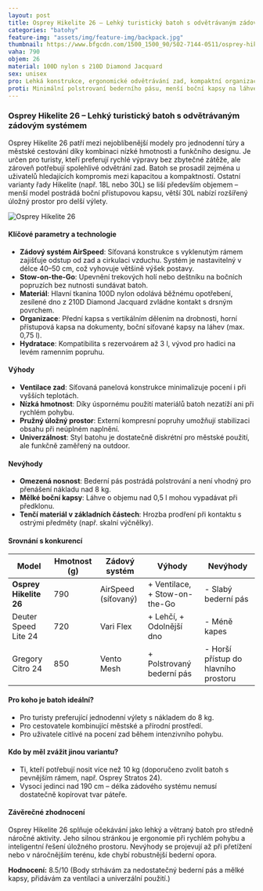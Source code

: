 ```yaml
---
layout: post
title: Osprey Hikelite 26 – Lehký turistický batoh s odvětrávaným zádovým systémem
categories: "batohy"
feature-img: "assets/img/feature-img/backpack.jpg"
thumbnail: https://www.bfgcdn.com/1500_1500_90/502-7144-0511/osprey-hikelite-26-wanderrucksack.jpg
vaha: 790
objem: 26
material: 100D nylon s 210D Diamond Jacquard
sex: unisex
pro: Lehká konstrukce, ergonomické odvětrávání zad, kompaktní organizace kapes, univerzální použití pro jednodenní výlety.
proti: Minimální polstrovaní bederního pásu, menší boční kapsy na láhve, tenčí materiál v základních částech.
---
```


### Osprey Hikelite 26 – Lehký turistický batoh s odvětrávaným zádovým systémem

Osprey Hikelite 26 patří mezi nejoblíbenější modely pro jednodenní túry a městské cestování díky kombinaci nízké hmotnosti a funkčního designu. Je určen pro turisty, kteří preferují rychlé výpravy bez zbytečné zátěže, ale zároveň potřebují spolehlivé odvětrání zad. Batoh se prosadil zejména u uživatelů hledajících kompromis mezi kapacitou a kompaktností. Ostatní varianty řady Hikelite (např. 18L nebo 30L) se liší především objemem – menší model postrádá boční přístupovou kapsu, větší 30L nabízí rozšířený úložný prostor pro delší výlety.

![Osprey Hikelite 26](https://res.cloudinary.com/dvwv5cne3/image/fetch/w_auto,h_450,c_fill,g_auto,f_auto,q_auto/https://www.bfgcdn.com/1500_1500_90/502-7144-0511/osprey-hikelite-26-wanderrucksack.jpg)

#### Klíčové parametry a technologie
- **Zádový systém AirSpeed**: Síťovaná konstrukce s vyklenutým rámem zajišťuje odstup od zad a cirkulaci vzduchu. Systém je nastavitelný v délce 40–50 cm, což vyhovuje většině výšek postavy.
- **Stow-on-the-Go**: Upevnění trekových holí nebo deštníku na bočních popruzích bez nutnosti sundávat batoh.
- **Materiál**: Hlavní tkanina 100D nylon odolává běžnému opotřebení, zesílené dno z 210D Diamond Jacquard zvládne kontakt s drsným povrchem.
- **Organizace**: Přední kapsa s vertikálním dělením na drobnosti, horní přístupová kapsa na dokumenty, boční síťované kapsy na láhev (max. 0,75 l).
- **Hydratace**: Kompatibilita s rezervoárem až 3 l, vývod pro hadici na levém ramenním popruhu.

#### Výhody
- **Ventilace zad**: Síťovaná panelová konstrukce minimalizuje pocení i při vyšších teplotách.
- **Nízká hmotnost**: Díky úspornému použití materiálů batoh nezatíží ani při rychlém pohybu.
- **Pružný úložný prostor**: Externí kompresní popruhy umožňují stabilizaci obsahu při neúplném naplnění.
- **Univerzálnost**: Styl batohu je dostatečně diskrétní pro městské použití, ale funkčně zaměřený na outdoor.

#### Nevýhody
- **Omezená nosnost**: Bederní pás postrádá polstrování a není vhodný pro přenášení nákladu nad 8 kg.
- **Mělké boční kapsy**: Láhve o objemu nad 0,5 l mohou vypadávat při předklonu.
- **Tenčí materiál v základních částech**: Hrozba prodření při kontaktu s ostrými předměty (např. skalní výčnělky).

#### Srovnání s konkurencí
| Model                | Hmotnost (g) | Zádový systém       | Výhody                         | Nevýhody                      |
|----------------------|--------------|---------------------|--------------------------------|-------------------------------|
| **Osprey Hikelite 26** | 790          | AirSpeed (síťovaný) | \+ Ventilace, \+ Stow-on-the-Go | \- Slabý bederní pás          |
| Deuter Speed Lite 24  | 720          | Vari Flex           | \+ Lehčí, \+ Odolnější dno     | \- Méně kapes                |
| Gregory Citro 24      | 850          | Vento Mesh          | \+ Polstrovaný bederní pás     | \- Horší přístup do hlavního prostoru |

#### Pro koho je batoh ideální?
- Pro turisty preferující jednodenní výlety s nákladem do 8 kg.
- Pro cestovatele kombinující městské a přírodní prostředí.
- Pro uživatele citlivé na pocení zad během intenzivního pohybu.

#### Kdo by měl zvážit jinou variantu?
- Ti, kteří potřebují nosit více než 10 kg (doporučeno zvolit batoh s pevnějším rámem, např. Osprey Stratos 24).
- Vysocí jedinci nad 190 cm – délka zádového systému nemusí dostatečně kopírovat tvar páteře.

#### Závěrečné zhodnocení
Osprey Hikelite 26 splňuje očekávání jako lehký a větraný batoh pro středně náročné aktivity. Jeho silnou stránkou je ergonomie při rychlém pohybu a inteligentní řešení úložného prostoru. Nevýhody se projevují až při přetížení nebo v náročnějším terénu, kde chybí robustnější bederní opora.

**Hodnocení:** 8.5/10 (Body strhávám za nedostatečný bederní pás a mělké kapsy, přidávám za ventilaci a univerzální použití.)